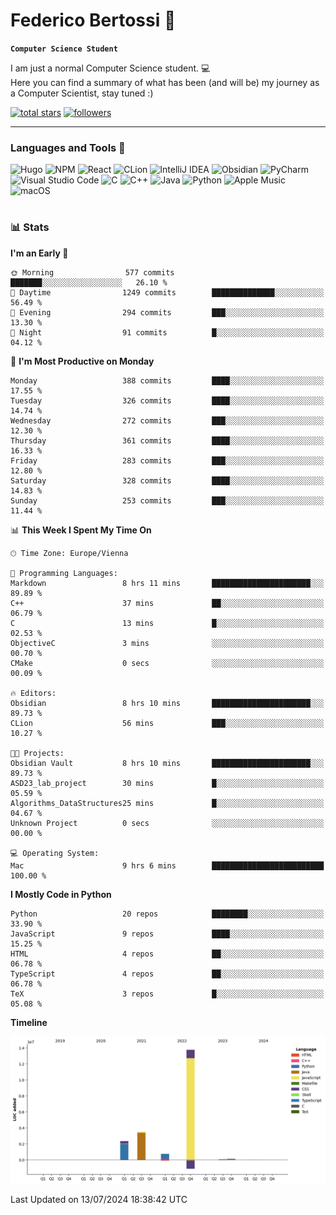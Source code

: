 # Federico Bertossi 🚀

**`Computer Science Student`**

[//]: # (Thanks to @ForrestKnight for the inspiration.)

<!-- TODO: Insert a banner image -->

I am just a normal Computer Science student. 💻 </br>
Here you can find a summary of what has been (and will be) my journey as a Computer Scientist, stay tuned :)

   <p>
      <a href="https://github.com/mrBymax?tab=repositories&sort=stargazers">
         <img alt="total stars" title="Total stars on GitHub" src="https://custom-icon-badges.demolab.com/github/stars/mrBymax?color=55960c&style=for-the-badge&labelColor=488207&logo=star"/></a>
<a href="https://github.com/mrBymax?tab=followers">
         <img alt="followers" title="Follow me on Github" src="https://custom-icon-badges.demolab.com/github/followers/mrBymax?color=236ad3&labelColor=1155ba&style=for-the-badge&logo=person-add&label=Follow&logoColor=white"/></a>
   </p>

---

<!-- TODO: Insert a GIF -->
### Languages and Tools 🧰

<!-- TODO: Change it with shields -->
![Hugo](https://img.shields.io/badge/Hugo-black.svg?style=for-the-badge&logo=Hugo)
![NPM](https://img.shields.io/badge/NPM-%23CB3837.svg?style=for-the-badge&logo=npm&logoColor=white)
![React](https://img.shields.io/badge/react-%2320232a.svg?style=for-the-badge&logo=react&logoColor=%2361DAFB)
![CLion](https://img.shields.io/badge/CLion-black?style=for-the-badge&logo=clion&logoColor=white)
![IntelliJ IDEA](https://img.shields.io/badge/IntelliJIDEA-000000.svg?style=for-the-badge&logo=intellij-idea&logoColor=white)
![Obsidian](https://img.shields.io/badge/Obsidian-%23483699.svg?style=for-the-badge&logo=obsidian&logoColor=white)
![PyCharm](https://img.shields.io/badge/pycharm-143?style=for-the-badge&logo=pycharm&logoColor=black&color=black&labelColor=green)
![Visual Studio Code](https://img.shields.io/badge/Visual%20Studio%20Code-0078d7.svg?style=for-the-badge&logo=visual-studio-code&logoColor=white)
![C](https://img.shields.io/badge/c-%2300599C.svg?style=for-the-badge&logo=c&logoColor=white)
![C++](https://img.shields.io/badge/c++-%2300599C.svg?style=for-the-badge&logo=c%2B%2B&logoColor=white)
![Java](https://img.shields.io/badge/java-%23ED8B00.svg?style=for-the-badge&logo=openjdk&logoColor=white)
![Python](https://img.shields.io/badge/python-3670A0?style=for-the-badge&logo=python&logoColor=ffdd54)
![Apple Music](https://img.shields.io/badge/Apple_Music-9933CC?style=for-the-badge&logo=apple-music&logoColor=white)
![macOS](https://img.shields.io/badge/mac%20os-000000?style=for-the-badge&logo=macos&logoColor=F0F0F0)


#

### 📊 Stats

<!-- ![My GitHub stats](https://github-readme-stats.vercel.app/api?username=mrBymax&show_icons=true&theme=dracula) -->


<!--START_SECTION:waka-->
**I'm an Early 🐤** 

```text
🌞 Morning                577 commits         ███████░░░░░░░░░░░░░░░░░░   26.10 % 
🌆 Daytime                1249 commits        ██████████████░░░░░░░░░░░   56.49 % 
🌃 Evening                294 commits         ███░░░░░░░░░░░░░░░░░░░░░░   13.30 % 
🌙 Night                  91 commits          █░░░░░░░░░░░░░░░░░░░░░░░░   04.12 % 
```
📅 **I'm Most Productive on Monday** 

```text
Monday                   388 commits         ████░░░░░░░░░░░░░░░░░░░░░   17.55 % 
Tuesday                  326 commits         ████░░░░░░░░░░░░░░░░░░░░░   14.74 % 
Wednesday                272 commits         ███░░░░░░░░░░░░░░░░░░░░░░   12.30 % 
Thursday                 361 commits         ████░░░░░░░░░░░░░░░░░░░░░   16.33 % 
Friday                   283 commits         ███░░░░░░░░░░░░░░░░░░░░░░   12.80 % 
Saturday                 328 commits         ████░░░░░░░░░░░░░░░░░░░░░   14.83 % 
Sunday                   253 commits         ███░░░░░░░░░░░░░░░░░░░░░░   11.44 % 
```


📊 **This Week I Spent My Time On** 

```text
🕑︎ Time Zone: Europe/Vienna

💬 Programming Languages: 
Markdown                 8 hrs 11 mins       ██████████████████████░░░   89.89 % 
C++                      37 mins             ██░░░░░░░░░░░░░░░░░░░░░░░   06.79 % 
C                        13 mins             █░░░░░░░░░░░░░░░░░░░░░░░░   02.53 % 
ObjectiveC               3 mins              ░░░░░░░░░░░░░░░░░░░░░░░░░   00.70 % 
CMake                    0 secs              ░░░░░░░░░░░░░░░░░░░░░░░░░   00.09 % 

🔥 Editors: 
Obsidian                 8 hrs 10 mins       ██████████████████████░░░   89.73 % 
CLion                    56 mins             ███░░░░░░░░░░░░░░░░░░░░░░   10.27 % 

🐱‍💻 Projects: 
Obsidian Vault           8 hrs 10 mins       ██████████████████████░░░   89.73 % 
ASD23_lab_project        30 mins             █░░░░░░░░░░░░░░░░░░░░░░░░   05.59 % 
Algorithms_DataStructures25 mins             █░░░░░░░░░░░░░░░░░░░░░░░░   04.67 % 
Unknown Project          0 secs              ░░░░░░░░░░░░░░░░░░░░░░░░░   00.00 % 

💻 Operating System: 
Mac                      9 hrs 6 mins        █████████████████████████   100.00 % 
```

**I Mostly Code in Python** 

```text
Python                   20 repos            ████████░░░░░░░░░░░░░░░░░   33.90 % 
JavaScript               9 repos             ████░░░░░░░░░░░░░░░░░░░░░   15.25 % 
HTML                     4 repos             ██░░░░░░░░░░░░░░░░░░░░░░░   06.78 % 
TypeScript               4 repos             ██░░░░░░░░░░░░░░░░░░░░░░░   06.78 % 
TeX                      3 repos             █░░░░░░░░░░░░░░░░░░░░░░░░   05.08 % 
```



**Timeline**

![Lines of Code chart](https://raw.githubusercontent.com/mrBymax/mrBymax/main/assets/bar_graph.png)


 Last Updated on 13/07/2024 18:38:42 UTC
<!--END_SECTION:waka-->


[linkedin]: https://linkedin.com/federico-bertossi
[website]:  https://www.federicobertossi.com

</details>
